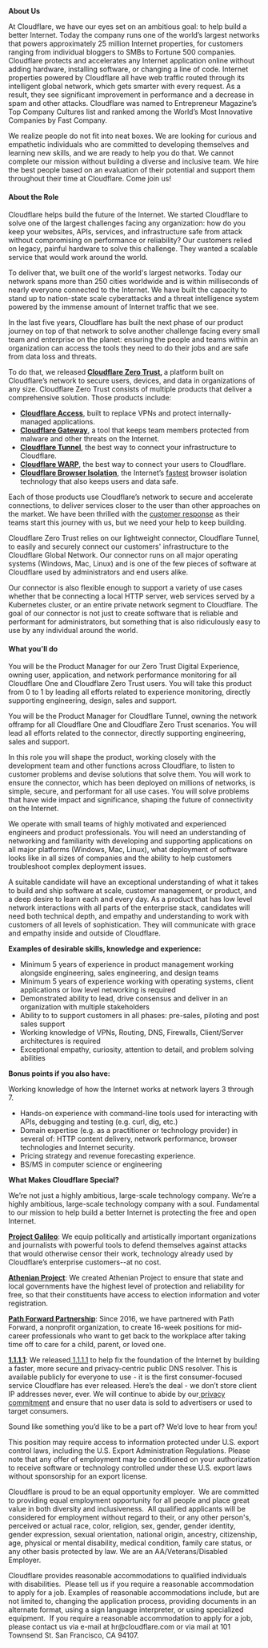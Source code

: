<div class="content-intro">
	<div><strong>About Us</strong></div>
	<div>
		<p><span style="font-weight: 400;">At Cloudflare, we have our eyes set on an ambitious goal: to help build a better Internet. Today the company runs one of the world’s largest networks that powers approximately 25 million Internet properties, for customers ranging from individual bloggers to SMBs to Fortune 500 companies. Cloudflare protects and accelerates any Internet application online without adding hardware, installing software, or changing a line of code. Internet properties powered by Cloudflare all have web traffic routed through its intelligent global network, which gets smarter with every request. As a result, they see significant improvement in performance and a decrease in spam and other attacks. Cloudflare was named to Entrepreneur Magazine’s Top Company Cultures list and ranked among the World’s Most Innovative Companies by Fast Company.</span><span style="font-weight: 400;">&nbsp;</span></p>
		<p><span style="font-weight: 400;">We realize people do not fit into neat boxes. We are looking for curious and empathetic individuals who are committed to developing themselves and learning new skills, and we are ready to help you do that. We cannot complete our mission without building a diverse and inclusive team. We hire the best people based on an evaluation of their potential and support them throughout their time at Cloudflare. Come join us!&nbsp;</span></p>
	</div>
</div>
<h4><strong>About the Role</strong></h4>
<p><span style="font-weight: 400;">Cloudflare helps build the future of the Internet. We started Cloudflare to solve one of the largest challenges facing any organization: how do you keep your websites, APIs, services, and infrastructure safe from attack without compromising on performance or reliability? Our customers relied on legacy, painful hardware to solve this challenge. They wanted a scalable service that would work around the world.</span></p>
<p><span style="font-weight: 400;">To deliver that, we built one of the world's largest networks. Today our network spans more than 250 cities worldwide and is within milliseconds of nearly everyone connected to the Internet. We have built the capacity to stand up to nation-state scale cyberattacks and a threat intelligence system powered by the immense amount of Internet traffic that we see.</span></p>
<p><span style="font-weight: 400;">In the last five years, Cloudflare has built the next phase of our product journey on top of that network to solve another challenge facing every small team and enterprise on the planet: ensuring the people and teams within an organization can access the tools they need to do their jobs and are safe from data loss and threats.</span></p>
<p><span style="font-weight: 400;">To do that, we released</span><strong> </strong><a href="https://www.cloudflare.com/products/zero-trust/"><strong>Cloudflare Zero Trust</strong></a><strong>, </strong><span style="font-weight: 400;">a platform built on Cloudflare’s network to secure users, devices, and data in organizations of any size. Cloudflare Zero Trust consists of multiple products that deliver a comprehensive solution. Those products include:</span></p>
<ul>
	<li style="font-weight: 400;"><a href="https://www.cloudflare.com/teams/access/"><strong>Cloudflare Access</strong></a><span style="font-weight: 400;">, built to replace VPNs and protect internally-managed applications.</span></li>
	<li style="font-weight: 400;"><a href="https://www.cloudflare.com/teams/gateway/"><strong>Cloudflare Gateway</strong></a><span style="font-weight: 400;">, a tool that keeps team members protected from malware and other threats on the Internet.</span></li>
	<li style="font-weight: 400;"><a href="https://www.cloudflare.com/products/tunnel/"><strong>Cloudflare Tunnel</strong></a><span style="font-weight: 400;">, the best way to connect your infrastructure to Cloudflare.</span></li>
	<li style="font-weight: 400;"><a href="https://1.1.1.1/"><strong>Cloudflare WARP</strong></a><span style="font-weight: 400;">, the best way to connect your users to Cloudflare.</span></li>
	<li style="font-weight: 400;"><a href="https://www.cloudflare.com/teams/browser-isolation/"><strong>Cloudflare Browser Isolation</strong></a><span style="font-weight: 400;">, the Internet’s </span><a href="https://blog.cloudflare.com/the-zero-trust-platform-built-for-speed/"><span style="font-weight: 400;">fastest</span></a><span style="font-weight: 400;"> browser isolation technology that also keeps users and data safe.</span></li>
</ul>
<p><span style="font-weight: 400;">Each of those products use Cloudflare’s network to secure and accelerate connections, to deliver services closer to the user than other approaches on the market. We have been thrilled with the&nbsp;</span><a href="https://blog.cloudflare.com/cloudflare-one-one-year-later/"><span style="font-weight: 400;">customer response</span></a><span style="font-weight: 400;"> as their teams start this journey with us, but we need your help to keep building.</span></p>
<p><span style="font-weight: 400;">Cloudflare Zero Trust relies on our lightweight connector, Cloudflare Tunnel, to easily and securely connect our customers' infrastructure to the Cloudflare Global Network. Our connector runs on all major operating systems (Windows, Mac, Linux) and is one of the few pieces of software at Cloudflare used by administrators and end users alike.</span></p>
<p><span style="font-weight: 400;">Our connector is also flexible enough to support a variety of use cases whether that be connecting a local HTTP server, web services served by a Kubernetes cluster, or an entire private network segment to Cloudflare. The goal of our connector is not just to create software that is reliable and performant for administrators, but something that is also ridiculously easy to use by any individual around the world.&nbsp;</span></p>
<h4><strong>What you'll do</strong></h4>
<p><span style="font-weight: 400;">You will be the Product Manager for our Zero Trust Digital Experience, owning user, application, and network performance monitoring for all Cloudflare One and Cloudflare Zero Trust users. You will take this product from 0 to 1 by leading all efforts related to experience monitoring, directly supporting engineering, design, sales and support.</span></p>
<p><span style="font-weight: 400;">You will be the Product Manager for Cloudflare Tunnel, owning the network offramp for all Cloudflare One and Cloudflare Zero Trust scenarios. You will lead all efforts related to the connector, directly supporting engineering, sales and support.</span></p>
<p><span style="font-weight: 400;">In this role you will shape the product, working closely with the development team and other functions across Cloudflare, to listen to customer problems and devise solutions that solve them. You will work to ensure the connector, which has been deployed on millions of networks, is simple, secure, and performant for all use cases. You will solve problems that have wide impact and significance, shaping the future of connectivity on the Internet.</span></p>
<p><span style="font-weight: 400;">We operate with small teams of highly motivated and experienced engineers and product professionals. You will need an understanding of networking and familiarity with developing and supporting applications on all major platforms (Windows, Mac, Linux), what deployment of software looks like in all sizes of companies and the ability to help customers troubleshoot complex deployment issues.</span></p>
<p><span style="font-weight: 400;">A suitable candidate will have an exceptional understanding of what it takes to build and ship software at scale, customer management, or product, and a deep desire to learn each and every day. As a product that has low level network interactions with all parts of the enterprise stack, candidates will need both technical depth, and empathy and understanding to work with customers of all levels of sophistication. They will communicate with grace and empathy inside and outside of Cloudflare.</span></p>
<p><strong>Examples of desirable skills, knowledge and experience:</strong></p>
<ul>
	<li style="font-weight: 400;"><span style="font-weight: 400;">Minimum 5 years of experience in product management working alongside engineering, sales engineering, and design teams</span></li>
	<li style="font-weight: 400;"><span style="font-weight: 400;">Minimum 5 years of experience working with operating systems, client applications or low level networking is required</span></li>
	<li style="font-weight: 400;"><span style="font-weight: 400;">Demonstrated ability to lead, drive consensus and deliver in an organization with multiple stakeholders</span></li>
	<li style="font-weight: 400;"><span style="font-weight: 400;">Ability to to support customers in all phases: pre-sales, piloting and post sales support</span></li>
	<li style="font-weight: 400;"><span style="font-weight: 400;">Working knowledge of VPNs, Routing, DNS, Firewalls, Client/Server architectures is required</span></li>
	<li style="font-weight: 400;"><span style="font-weight: 400;">Exceptional empathy, curiosity, attention to detail, and problem solving abilities</span></li>
</ul>
<p><strong>Bonus points if you also have:&nbsp;</strong></p>
<p><span style="font-weight: 400;">Working knowledge of how the Internet works at network layers 3 through 7.</span></p>
<ul>
	<li><span style="font-weight: 400;">Hands-on experience with command-line tools used for interacting with APIs, debugging and testing (e.g. curl, dig, etc.)</span></li>
	<li style="font-weight: 400;"><span style="font-weight: 400;">Domain expertise (e.g. as a practitioner or technology provider) in several of: HTTP content delivery, network performance, browser technologies and Internet security.</span></li>
	<li style="font-weight: 400;"><span style="font-weight: 400;">Pricing strategy and revenue forecasting experience.</span></li>
	<li style="font-weight: 400;"><span style="font-weight: 400;">BS/MS in computer science or engineering</span></li>
</ul>
<div class="content-conclusion">
	<p><strong>What Makes Cloudflare Special?</strong></p>
	<p><span style="font-weight: 400;">We’re not just a highly ambitious, large-scale technology company. We’re a highly ambitious, large-scale technology company with a soul. Fundamental to our mission to help build a better Internet is protecting the free and open Internet.</span></p>
	<p><a href="https://blog.cloudflare.com/protecting-free-expression-online/"><strong>Project Galileo</strong></a><span style="font-weight: 400;">: We equip politically and artistically important organizations and journalists with powerful tools to defend themselves against attacks that would otherwise censor their work, technology already used by Cloudflare’s enterprise customers--at no cost.</span></p>
	<p><strong><a href="https://www.cloudflare.com/athenian/">Athenian Project</a></strong><span style="font-weight: 400;">: We created Athenian Project to ensure that state and local governments have the highest level of protection and reliability for free, so that their constituents have access to election information and voter registration.</span></p>
	<p><a href="https://blog.cloudflare.com/tag/path-forward/"><strong>Path Forward Partnership</strong></a><span style="font-weight: 400;">: Since 2016, we have partnered with Path Forward, a nonprofit organization, to create 16-week positions for mid-career professionals who want to get back to the workplace after taking time off to care for a child, parent, or loved one.</span></p>
	<p><a href="https://1.1.1.1/"><strong>1.1.1.1</strong></a><span style="font-weight: 400;">: We released</span><a href="https://1.1.1.1/"> <span style="font-weight: 400;">1.1.1.1</span></a><span style="font-weight: 400;"> to help fix the foundation of the Internet by building a faster, more secure and privacy-centric public DNS resolver. This is available publicly for everyone to use - it is the first consumer-focused service Cloudflare has ever released. Here’s the deal - we don’t store client IP addresses never, ever. We will continue to abide by our</span><a href="https://developers.cloudflare.com/1.1.1.1/privacy/public-dns-resolver"> privacy commitment</a><span style="font-weight: 400;"> and ensure that no user data is sold to advertisers or used to target consumers.</span></p>
	<p><span style="font-weight: 400;">Sound like something you’d like to be a part of? We’d love to hear from you!</span></p>
	<p><span style="font-weight: 400;">This position may require access to information protected under U.S. export control laws, including the U.S. Export Administration Regulations. Please note that any offer of employment may be conditioned on your authorization to receive software or technology controlled under these U.S. export laws without sponsorship for an export license.</span></p>
	<p><span style="font-weight: 400;">Cloudflare is proud to be an equal opportunity employer. &nbsp;We are committed to providing equal employment opportunity for all people and place great value in both diversity and inclusiveness. &nbsp;All qualified applicants will be considered for employment without regard to their, or any other person's, perceived or actual</span> <span style="font-weight: 400;">race, color, religion, sex, gender, gender identity, gender expression, sexual orientation, national origin, ancestry, citizenship, age, physical or mental disability, medical condition, family care status, or any other basis protected by law. </span><span style="font-weight: 400;">We are an AA/Veterans/Disabled Employer.</span></p>
	<p><span style="font-weight: 400;">Cloudflare provides reasonable accommodations to qualified individuals with disabilities. &nbsp;Please tell us if you require a reasonable accommodation to apply for a job. Examples of reasonable accommodations include, but are not limited to, changing the application process, providing documents in an alternate format, using a sign language interpreter, or using specialized equipment. &nbsp;If you require a reasonable accommodation to apply for a job, please contact us via e-mail at </span><span style="font-weight: 400;">hr@cloudflare.com</span><span style="font-weight: 400;"> or via mail at 101 Townsend St. San Francisco, CA 94107.</span></p>
</div>